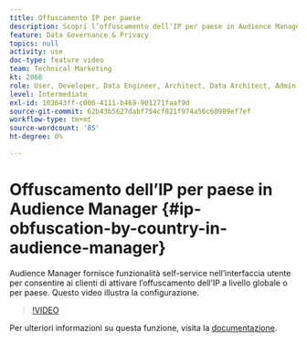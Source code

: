 ```yaml
---
title: Offuscamento IP per paese
description: Scopri l’offuscamento dell’IP per paese in Audience Manager. Questa applicazione fornisce funzionalità self-service nell’interfaccia utente per consentire ai clienti di attivare l’offuscamento dell’IP a livello globale o per paese. Questo video illustra la configurazione.
feature: Data Governance & Privacy
topics: null
activity: use
doc-type: feature video
team: Technical Marketing
kt: 2866
role: User, Developer, Data Engineer, Architect, Data Architect, Admin, Leader
level: Intermediate
exl-id: 103643ff-c006-4111-b469-901271faaf9d
source-git-commit: 62b43b5627dabf754cf821f974a56c60989ef7ef
workflow-type: tm+mt
source-wordcount: '85'
ht-degree: 0%

---
```


# Offuscamento dell’IP per paese in Audience Manager {#ip-obfuscation-by-country-in-audience-manager}

Audience Manager fornisce funzionalità self-service nell’interfaccia utente per consentire ai clienti di attivare l’offuscamento dell’IP a livello globale o per paese. Questo video illustra la configurazione.

>[!VIDEO](https://video.tv.adobe.com/v/328567/?quality=9&captions=ita)

Per ulteriori informazioni su questa funzione, visita la [documentazione](https://experiencecloud.adobe.com/resources/help/it_IT/aam/ip-obfuscation.html).
